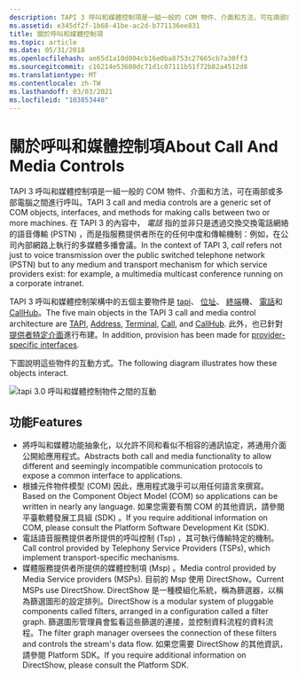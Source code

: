 ```yaml
---
description: TAPI 3 呼叫和媒體控制項是一組一般的 COM 物件、介面和方法，可在兩部或多部電腦之間進行呼叫。
ms.assetid: e345df2f-1b68-41be-ac2d-b771136ee831
title: 關於呼叫和媒體控制項
ms.topic: article
ms.date: 05/31/2018
ms.openlocfilehash: ae65d1a10d004cb16e0ba8753c27665cb7a30ff3
ms.sourcegitcommit: c16214e53680dc71d1c07111b51f72b82a4512d8
ms.translationtype: MT
ms.contentlocale: zh-TW
ms.lasthandoff: 03/03/2021
ms.locfileid: "103853448"
---
```

# <a name="about-call-and-media-controls"></a><span data-ttu-id="abb87-103">關於呼叫和媒體控制項</span><span class="sxs-lookup"><span data-stu-id="abb87-103">About Call And Media Controls</span></span>

<span data-ttu-id="abb87-104">TAPI 3 呼叫和媒體控制項是一組一般的 COM 物件、介面和方法，可在兩部或多部電腦之間進行呼叫。</span><span class="sxs-lookup"><span data-stu-id="abb87-104">TAPI 3 call and media controls are a generic set of COM objects, interfaces, and methods for making calls between two or more machines.</span></span> <span data-ttu-id="abb87-105">在 TAPI 3 的內容中， *電話* 指的並非只是透過交換交換電話網絡的語音傳輸 (PSTN) ，而是指服務提供者所在的任何中度和傳輸機制：例如，在公司內部網路上執行的多媒體多播會議。</span><span class="sxs-lookup"><span data-stu-id="abb87-105">In the context of TAPI 3, *call* refers not just to voice transmission over the public switched telephone network (PSTN) but to any medium and transport mechanism for which service providers exist: for example, a multimedia multicast conference running on a corporate intranet.</span></span>

<span data-ttu-id="abb87-106">TAPI 3 呼叫和媒體控制架構中的五個主要物件是 [tapi](tapi-object.md)、 [位址](address-object.md)、 [終端](terminal-object.md)機、 [電話](call-object.md)和 [CallHub](callhub-object.md)。</span><span class="sxs-lookup"><span data-stu-id="abb87-106">The five main objects in the TAPI 3 call and media control architecture are [TAPI](tapi-object.md), [Address](address-object.md), [Terminal](terminal-object.md), [Call](call-object.md), and [CallHub](callhub-object.md).</span></span> <span data-ttu-id="abb87-107">此外，也已針對 [提供者特定介面](provider-specific-interfaces.md)進行布建。</span><span class="sxs-lookup"><span data-stu-id="abb87-107">In addition, provision has been made for [provider-specific interfaces](provider-specific-interfaces.md).</span></span>

<span data-ttu-id="abb87-108">下圖說明這些物件的互動方式。</span><span class="sxs-lookup"><span data-stu-id="abb87-108">The following diagram illustrates how these objects interact.</span></span>

![tapi 3.0 呼叫和媒體控制物件之間的互動](images/sdkobj2.png)

## <a name="features"></a><span data-ttu-id="abb87-110">功能</span><span class="sxs-lookup"><span data-stu-id="abb87-110">Features</span></span>

-   <span data-ttu-id="abb87-111">將呼叫和媒體功能抽象化，以允許不同和看似不相容的通訊協定，將通用介面公開給應用程式。</span><span class="sxs-lookup"><span data-stu-id="abb87-111">Abstracts both call and media functionality to allow different and seemingly incompatible communication protocols to expose a common interface to applications.</span></span>
-   <span data-ttu-id="abb87-112">根據元件物件模型 (COM) 因此，應用程式幾乎可以用任何語言來撰寫。</span><span class="sxs-lookup"><span data-stu-id="abb87-112">Based on the Component Object Model (COM) so applications can be written in nearly any language.</span></span> <span data-ttu-id="abb87-113">如果您需要有關 COM 的其他資訊，請參閱平臺軟體發展工具組 (SDK) 。</span><span class="sxs-lookup"><span data-stu-id="abb87-113">If you require additional information on COM, please consult the Platform Software Development Kit (SDK).</span></span>
-   <span data-ttu-id="abb87-114">電話語音服務提供者所提供的呼叫控制 (Tsp) ，其可執行傳輸特定的機制。</span><span class="sxs-lookup"><span data-stu-id="abb87-114">Call control provided by Telephony Service Providers (TSPs), which implement transport-specific mechanisms.</span></span>
-   <span data-ttu-id="abb87-115">媒體服務提供者所提供的媒體控制項 (Msp) 。</span><span class="sxs-lookup"><span data-stu-id="abb87-115">Media control provided by Media Service providers (MSPs).</span></span> <span data-ttu-id="abb87-116">目前的 Msp 使用 DirectShow。</span><span class="sxs-lookup"><span data-stu-id="abb87-116">Current MSPs use DirectShow.</span></span> <span data-ttu-id="abb87-117">DirectShow 是一種模組化系統，稱為篩選器，以稱為篩選圖形的設定排列。</span><span class="sxs-lookup"><span data-stu-id="abb87-117">DirectShow is a modular system of pluggable components called filters, arranged in a configuration called a filter graph.</span></span> <span data-ttu-id="abb87-118">篩選圖形管理員會監看這些篩選的連接，並控制資料流程的資料流程。</span><span class="sxs-lookup"><span data-stu-id="abb87-118">The filter graph manager oversees the connection of these filters and controls the stream's data flow.</span></span> <span data-ttu-id="abb87-119">如果您需要 DirectShow 的其他資訊，請參閱 Platform SDK。</span><span class="sxs-lookup"><span data-stu-id="abb87-119">If you require additional information on DirectShow, please consult the Platform SDK.</span></span>

 

 



